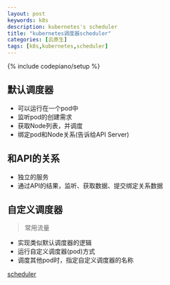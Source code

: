 ```yaml
---
layout: post
keywords: k8s 
description: kubernetes's scheduler
title: "kubernetes调度器scheduler"
categories: [云原生]
tags: [k8s,kubernetes,scheduler]
---
```

{% include codepiano/setup %}

## 默认调度器
* 可以运行在一个pod中
* 监听pod的创建需求
* 获取Node列表，并调度
* 绑定pod和Node关系(告诉给API Server)

## 和API的关系
* 独立的服务
* 通过API的结果，监听、获取数据、提交绑定关系数据

## 自定义调度器
> 常用流量

* 实现类似默认调度器的逻辑
* 运行自定义调度器(pod)方式
* 调度其他pod时，指定自定义调度器的名称

[scheduler](https://kubernetes.io/docs/concepts/scheduling-eviction/kube-scheduler/)